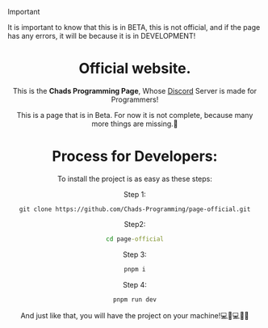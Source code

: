 > [!IMPORTANT]
> It is important to know that this is in BETA, this is not official, and if the page has any errors, it will be because it is in DEVELOPMENT!

<center>

# Official website.

This is the <b>Chads Programming Page</b>, Whose <a href="https://discord.com/invite/XXh3NhsZ">Discord</a> Server is made for Programmers!

This is a page that is in Beta. For now it is not complete, because many more things are missing.🚀


# Process for Developers:

To install the project is as easy as these steps:

Step 1:

```git
git clone https://github.com/Chads-Programming/page-official.git
```

Step2:

```cmd
cd page-official
```

Step 3:

```cmd
pnpm i
```

Step 4:
```cmd
pnpm run dev
```

And just like that, you will have the project on your machine!💻🚀💻🚀✨



</center>
